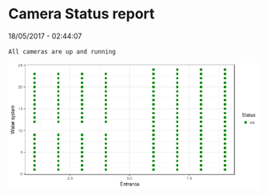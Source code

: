 Camera Status report
================
18/05/2017 - 02:44:07

    All cameras are up and running

![](camreport_files/figure-markdown_github/unnamed-chunk-2-1.png)
